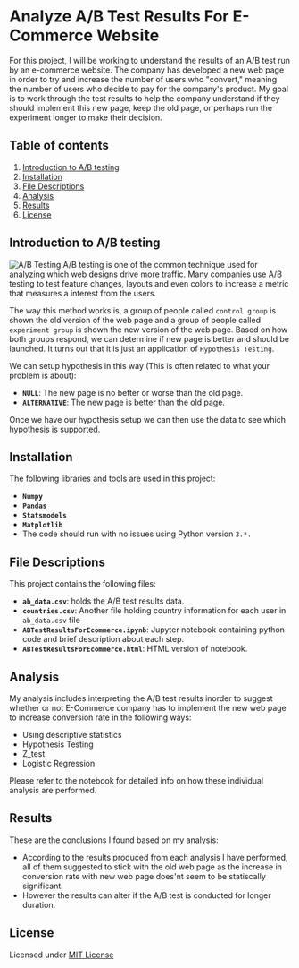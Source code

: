 # Analyze A/B Test Results For E-Commerce Website

For this project, I will be working to understand the results of an A/B test run by an e-commerce website. The company has developed a new web page in order to try and increase the number of users who "convert," meaning the number of users who decide to pay for the company's product. My goal is to work through the test results to help the company understand if they should implement this new page, keep the old page, or perhaps run the experiment longer to make their decision.

## Table of contents
1. [Introduction to A/B testing](#intro)
2. [Installation](#installation)
3. [File Descriptions](#files)
4. [Analysis](#analysis)
5. [Results](#observations)
6. [License](#license)

## Introduction to A/B testing
![A/B Testing](https://i.imgur.com/5PNPn3L.png)
A/B testing is one of the common technique used for analyzing which web designs drive more traffic. Many companies use A/B testing to test feature changes, layouts and even colors to increase a metric that measures a interest from the users.

The way this method works is, a group of people called `control group` is shown the old version of the web page and a group of people called `experiment group` is shown the new version of the web page. Based on how both groups respond, we can determine if new page is better and should be launched. It turns out that it is just an application of `Hypothesis Testing`.

We can setup hypothesis in this way (This is often related to what your problem is about):
- **`NULL`**: The new page is no better or worse than the old page.
- **`ALTERNATIVE`**: The new page is better than the old page.

Once we have our hypothesis setup we can then use the data to see which hypothesis is supported.

## Installation
The following libraries and tools are used in this project:
- **`Numpy`**
- **`Pandas`**
- **`Statsmodels`**
- **`Matplotlib`**
- The code should run with no issues using Python version `3.*.`

## File Descriptions
This project contains the following files:
- **`ab_data.csv`**: holds the A/B test results data.
- **`countries.csv`**: Another file holding country information for each user in `ab_data.csv` file
- **`ABTestResultsForEcommerce.ipynb`**: Jupyter notebook containing python code and brief description about each step.
- **`ABTestResultsForEcommerce.html`**: HTML version of notebook.

## Analysis
My analysis includes interpreting the A/B test results inorder to suggest whether or not E-Commerce company has to implement the new web page to increase conversion rate in the following ways:
- Using descriptive statistics
- Hypothesis Testing
- Z_test
- Logistic Regression

Please refer to the notebook for detailed info on how these individual analysis are performed.

## Results
These are the conclusions I found based on my analysis:
- According to the results produced from each analysis I have performed, all of them suggested to stick with the old web page as the increase in conversion rate with new web page does'nt seem to be statiscally significant.
- However the results can alter if the A/B test is conducted for longer duration.

## License
Licensed under [MIT License](https://github.com/ManideepTelukuntla/InvestigateTMDBMovieData/blob/master/LICENSE)
